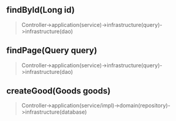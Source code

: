 ## findById(Long id)
> Controller->application(service)->infrastructure(query)->infrastructure(dao)
## findPage(Query query)
> Controller->application(service)->infrastructure(query)->infrastructure(dao)
## createGood(Goods goods)
> Controller->application(service/impl)->domain(repository)->infrastructure(database)